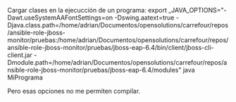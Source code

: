 Cargar clases en la ejecucción de un programa:
export _JAVA_OPTIONS="-Dawt.useSystemAAFontSettings=on -Dswing.aatext=true -Djava.class.path=/home/adrian/Documentos/opensolutions/carrefour/repos/ansible-role-jboss-monitor/pruebas:/home/adrian/Documentos/opensolutions/carrefour/repos/ansible-role-jboss-monitor/pruebas/jboss-eap-6.4/bin/client/jboss-cli-client.jar -Dmodule.path=/home/adrian/Documentos/opensolutions/carrefour/repos/ansible-role-jboss-monitor/pruebas/jboss-eap-6.4/modules"
java MiPrograma

Pero esas opciones no me permiten compilar.
